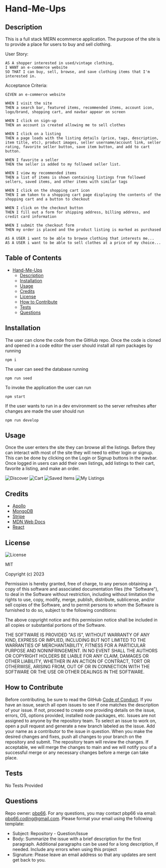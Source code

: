# Hand-Me-Ups

## Description

This is a full stack MERN ecommerce application. The purpose of the site is to provide a place for users to buy and sell clothing.

User Story:

```
AS A shopper interested in used/vintage clothing,
I WANT an e-commerce website
SO THAT I can buy, sell, browse, and save clothing items that I'm interested in.
```

Acceptance Criteria:

```
GIVEN an e-commerce website

WHEN I visit the site
THEN a search bar, featured items, recommended items, account icon, logo/brand, shopping cart, and navbar appear on screen

WHEN I click on sign-up
THEN an account is created allowing me to sell clothes

WHEN I click on a listing
THEN a page loads with the listing details (price, tags, description, item title, etc), product images, seller username/account link, seller rating, favorite seller button, save item button, and add to cart button.

WHEN I favorite a seller
THEN the seller is added to my followed seller list.

WHEN I view my recommended items
THEN a list of items is shown containing listings from followed sellers, saved items, and other items with similar tags

WHEN I click on the shopping cart icon
THEN I am taken to a shopping cart page displaying the contents of the shopping cart and a button to checkout

WHEN I click on the checkout button
THEN I fill out a form for shipping address, billing address, and credit card information

WHEN I submit the checkout form
THEN my order is placed and the product listing is marked as purchased

AS A USER i want to be able to browse clothing that interests me...
AS A USER i want to be able to sell clothes at a price of my choice...
```

## Table of Contents

- [Hand-Me-Ups](#hand-me-ups)
  - [Description](#description)
  - [Installation](#installation)
  - [Usage](#usage)
  - [Credits](#credits)
  - [License](#license)
  - [How to Contribute](#how-to-contribute)
  - [Tests](#tests)
  - [Questions](#questions)

## Installation

The user can clone the code from the GitHub repo. Once the code is cloned and opened in a code editor the user should install all npm packages by running 
```
npm i
```
The user can seed the database running
```
npm run seed
```
To invoke the application the user can run 

```
npm start
```
If the user wants to run in a dev environment so the server refreshes after changes are made the user should run
```
npm run develop
```

## Usage

Once the user enters the site they can browse all the listings. Before they can interact with most of the site they will need to either login or signup. This can be done by clicking on the Login or Signup buttons in the navbar. Once logged in users can add their own listings, add listings to their cart, favorite a listing, and make an order.

![Discover]()
![Cart]()
![Saved Items]()
![My Listings]()

## Credits

- [Apollo](https://www.apollographql.com/docs/)
- [MongoDB](https://www.mongodb.com/docs/)
- [Stripe](https://stripe.com/docs)
- [MDN Web Docs](https://developer.mozilla.org/en-US/)
- [React](https://reactjs.org/docs/getting-started.html)

## License

![License](https://img.shields.io/static/v1?label=license&message=MIT&color=brightgreen)

MIT

Copyright (c) 2023

Permission is hereby granted, free of charge, to any person obtaining a copy of this software and associated documentation files (the "Software"), to deal in the Software without restriction, including without limitation the rights to use, copy, modify, merge, publish, distribute, sublicense, and/or sell copies of the Software, and to permit persons to whom the Software is furnished to do so, subject to the following conditions:

The above copyright notice and this permission notice shall be included in all copies or substantial portions of the Software.

THE SOFTWARE IS PROVIDED "AS IS", WITHOUT WARRANTY OF ANY KIND, EXPRESS OR IMPLIED, INCLUDING BUT NOT LIMITED TO THE WARRANTIES OF MERCHANTABILITY, FITNESS FOR A PARTICULAR PURPOSE AND NONINFRINGEMENT. IN NO EVENT SHALL THE AUTHORS OR COPYRIGHT HOLDERS BE LIABLE FOR ANY CLAIM, DAMAGES OR OTHER LIABILITY, WHETHER IN AN ACTION OF CONTRACT, TORT OR OTHERWISE, ARISING FROM, OUT OF OR IN CONNECTION WITH THE SOFTWARE OR THE USE OR OTHER DEALINGS IN THE SOFTWARE.

## How to Contribute

Before contributing, be sure to read the GitHub [Code of Conduct](https://github.com/github/docs/blob/main/CODE_OF_CONDUCT.md). If you have an issue, search all open issues to see if one matches the description of your issue. If not, proceed to create one providing details on the issue, errors, OS, options provided, installed node packages, etc. Issues are not assigned to anyone by the repository team. To select an issue to work on, open a pull request and generate a new branch labeled as the issue. Add your name as a contributor to the issue in question. When you make the desired changes and fixes, push all changes to your branch on the repository and submit. The repository team will review the changes. If acceptable, we will merge the changes to main and we will notify you of a successful merge or any necessary changes before a merge can take place.

## Tests

No Tests Provided

## Questions

Repo owner: [pbp66](https://github.com/pbp66).
For any questions, you may contact pbp66 via email: pbp66.coding@gmail.com. Please format your email using the following template:

-   Subject: Repository - Question/Issue
-   Body: Summarize the issue with a brief description for the first paragraph. Additional paragraphs can be used for a long description, if needed. Include any errors when using this project
-   Signature: Please leave an email address so that any updates are sent get back to you.
